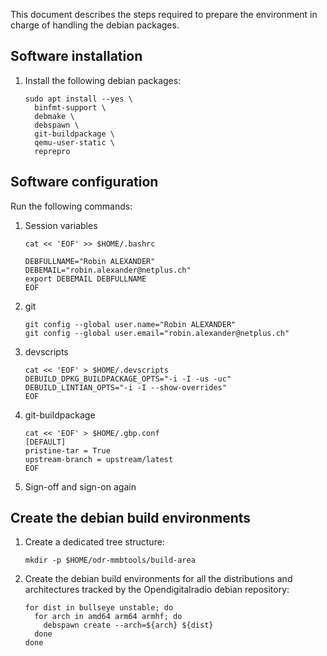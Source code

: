 This document describes the steps required to prepare
the environment in charge of handling the debian packages.

## Software installation

1. Install the following debian packages:
   ```
   sudo apt install --yes \
     binfmt-support \
     debmake \
     debspawn \
     git-buildpackage \
     qemu-user-static \
     reprepro
   ```

## Software configuration

Run the following commands:
1. Session variables
   ```
   cat << 'EOF' >> $HOME/.bashrc

   DEBFULLNAME="Robin ALEXANDER"
   DEBEMAIL="robin.alexander@netplus.ch"
   export DEBEMAIL DEBFULLNAME
   EOF
   ```
1. git
   ```
   git config --global user.name="Robin ALEXANDER"
   git config --global user.email="robin.alexander@netplus.ch"
   ```
1. devscripts
   ```
   cat << 'EOF' > $HOME/.devscripts
   DEBUILD_DPKG_BUILDPACKAGE_OPTS="-i -I -us -uc"
   DEBUILD_LINTIAN_OPTS="-i -I --show-overrides"
   EOF
   ```
1. git-buildpackage
   ```
   cat << 'EOF' > $HOME/.gbp.conf
   [DEFAULT]
   pristine-tar = True
   upstream-branch = upstream/latest
   EOF
   ```
1. Sign-off and sign-on again

## Create the debian build environments

1. Create a dedicated tree structure:
   ```
   mkdir -p $HOME/odr-mmbtools/build-area
   ```
1. Create the debian build environments for all the distributions and architectures tracked by the Opendigitalradio debian repository:
   ```
   for dist in bullseye unstable; do
     for arch in amd64 arm64 armhf; do
       debspawn create --arch=${arch} ${dist}
     done
   done
   ```
